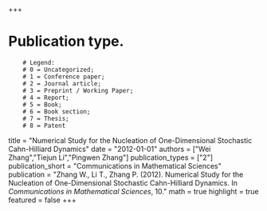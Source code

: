 +++
# Publication type.
        # Legend: 
        # 0 = Uncategorized; 
        # 1 = Conference paper; 
        # 2 = Journal article;
        # 3 = Preprint / Working Paper; 
        # 4 = Report; 
        # 5 = Book; 
        # 6 = Book section;
        # 7 = Thesis; 
        # 8 = Patent
title = "Numerical Study for the Nucleation of One-Dimensional Stochastic Cahn-Hilliard Dynamics"
date = "2012-01-01"
authors = ["Wei Zhang","Tiejun Li","Pingwen Zhang"]
publication_types = ["2"]
publication_short = "Communications in Mathematical Sciences"
publication = "Zhang W., Li T., Zhang P. (2012). Numerical Study for the Nucleation of One-Dimensional Stochastic Cahn-Hilliard Dynamics. In _Communications in Mathematical Sciences_, 10."
math = true
highlight = true
featured = false
+++